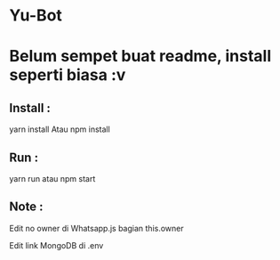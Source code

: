 # Yu-Bot

# Belum sempet buat readme, install seperti biasa :v

## Install :
yarn install
  Atau
npm install

## Run :
yarn run 
  atau
npm start

## Note :
Edit no owner di Whatsapp.js bagian this.owner

Edit link MongoDB di .env
